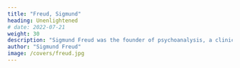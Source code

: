 ```yaml
---
title: "Freud, Sigmund"
heading: Unenlightened
# date: 2022-07-21
weight: 30
description: "Sigmund Freud was the founder of psychoanalysis, a clinical method for evaluating and treating pathologies through dialogue with a patient"
author: "Sigmund Freud"
image: /covers/freud.jpg
---
```


